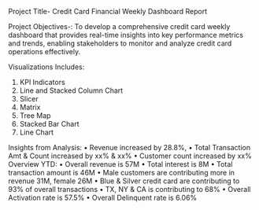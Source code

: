 Project Title- Credit Card Financial Weekly Dashboard Report

Project Objectives-:
To develop a comprehensive credit card weekly dashboard that provides real-time insights into key performance metrics and trends, enabling stakeholders to monitor and analyze credit card operations effectively.

Visualizations Includes:
1. KPI Indicators
2. Line and Stacked Column Chart
3. Slicer
4. Matrix
5. Tree Map
6. Stacked Bar Chart
7. Line Chart

Insights from Analysis:
•	Revenue increased by 28.8%, 
•	Total Transaction Amt & Count increased by xx% & xx%
•	Customer count increased by xx% Overview YTD:
•	Overall revenue is 57M
•	Total interest is 8M
•	Total transaction amount is 46M
•	Male customers are contributing more in revenue 31M, female 26M
•	Blue & Silver credit card are contributing to 93% of overall transactions
•	TX, NY & CA is contributing to 68%
•	Overall Activation rate is 57.5%
•	Overall Delinquent rate is 6.06%
